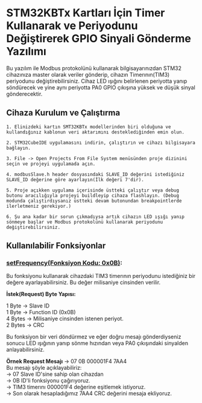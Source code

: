 # STM32KBTx Kartları İçin Timer Kullanarak ve Periyodunu Değiştirerek GPIO Sinyali Gönderme Yazılımı

Bu yazılım ile Modbus protokolünü kullanarak bilgisayarınızdan STM32 cihazınıza master olarak veriler gönderip, cihazın Timerının(TIM3) periyodunu değiştirebilirsiniz. Cihaz LED ışığını belirlenen periyotta yanıp söndürecek ve yine aynı periyotta PA0 GPIO çıkışına yüksek ve düşük sinyal gönderecektir.

## Cihaza Kurulum ve Çalıştırma

	1. Elinizdeki kartın SMT32KBTx modellerinden biri olduğuna ve kullandığınız kablonun veri aktarımını desteklediğinden emin olun.

	2. STM32CubeIDE uygulamasını indirin, çalıştırın ve cihazı bilgisayara bağlayın.

	3. File -> Open Projects From File System menüsünden proje dizinini seçin ve projeyi uygulamada açın.

	4. modbusSlave.h header dosyasındaki SLAVE_ID değerini istediğiniz SLAVE_ID değerine göre ayarlayın(İlk değeri 7'dir).

	5. Proje açıkken uygulama içerisinde üstteki çalıştır veya debug butonu aracılığıyla projeyi buildleyip cihaza flashlayın. (Debug modunda çalıştırdıysanız üstteki devam butonundan breakpointlerde ilerletmeniz gerekiyor.)

	6. Şu ana kadar bir sorun çıkmadıysa artık cihazın LED ışığı yanıp sönmeye başlar ve Modbus protokolünü kullanarak periyodunu değiştirebilirsiniz.

## Kullanılabilir Fonksiyonlar
### <u>setFrequency(Fonksiyon Kodu: 0x0B)</u>:

Bu fonksiyonu kullanarak cihazdaki TIM3 timerının periyodunu istediğiniz bir değere ayarlayabilirsiniz. Bu değer milisaniye cinsinden verilir.

**İstek(Request) Byte Yapısı:**

1 Byte -> Slave ID<br>
1 Byte -> Function ID (0x0B)<br>
4 Bytes -> Milisaniye cinsinden istenen periyot.<br>
2 Bytes -> CRC

Bu fonksiyon bir veri döndürmez ve eğer doğru mesajı gönderdiyseniz sonucu LED ışığının yanıp sönme hızından veya PA0 çıkışındaki sinyalden anlayabilirsiniz.

**Örnek Request Mesajı** -> 07 0B 000001F4 7AA4<br>
Bu mesajı şöyle açıklayabiliriz:<br>
-> 07 Slave ID'sine sahip olan cihazdan<br>
-> 0B ID'li fonksiyonu çağırıyoruz.<br>
-> TIM3 timerını 000001F4 değerine eşitlemek istiyoruz.<br>
-> Son olarak hesapladığımız 7AA4 CRC değerini mesaja ekliyoruz.